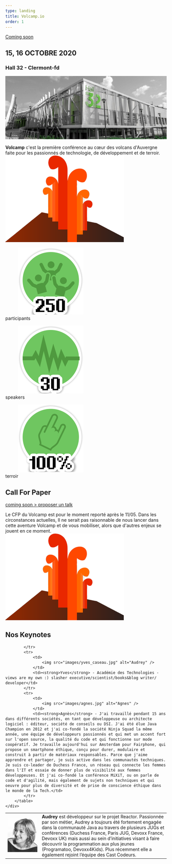 ```yaml
---
type: landing
title: Volcamp.io
order: 1
---
```


<section class="banner">
    <div id="banner">
        <div id="bannerbtn">
            <a href="#" class="btn">Coming soon</a>
        </div>
        <div class="info">
            <span id="days"></span>
            <h2>15, 16 OCTOBRE 2020</h2>
            <h3>Hall 32 - Clermont-fd</h3>
        </div>
    </div>
</section>

<section id="content">
    <img src="images/hall32.jpg" alt="hall 32" class="banner" />
    <div>
        <p>
            <strong>Volcamp</strong> c'est la première conférence au cœur des volcans d'Auvergne faite pour les passionnés de technologie, de développement et de terroir.
            <img src="images/volcan.png" alt="volcan"/>
        </p>
    </div>

</section>

<section id="badges">
    <div>
        <dl>
            <dd><img src="images/participants.png" alt="250 participants" /></dd>
            <dt>participants</dt>
        </dl>
        <dl>
            <dd><img src="images/speakers.png" alt="30 speakers" /></dd>
            <dt>speakers</dt>
        </dl>
        <dl>
            <dd><img src="images/terroir.png" alt="100% terroir" /></dd>
            <dt>terroir</dt>
        </dl>
    </div>
</section>

<!-- CFP -->
<section id="content">
    <div><h2>Call For Paper</h2></div>
</section>
<section id="green-ban">
    <a href="#" class="btn">coming soon > proposer un talk</a>
</section>
<section id="content">
    <div>
        <p>
        Le CFP du Volcamp est pour le moment reporté après le 11/05. Dans les circonstances actuelles, Il ne serait pas raisonnable de nous lancer dans cette aventure Volcamp et de vous mobiliser, alors que d'autres enjeux se jouent en ce moment.
            <img src="images/volcan.png" alt="volcan"/>
        </p>
    </div>

</section>

<!-- Speakers -->
<section id="contentkeynote">
    <div><h2>Nos Keynotes</h2></div>
</section>
<section id="speakers">
    <div>
        <table>
            <tr>
                <td>
                    <img src="images/Audrey_light.jpg" alt="Audrey" />
                </td>
                <td><strong> Audrey</strong> est développeur sur le projet Reactor. Passionnée par son métier, Audrey a toujours été fortement engagée dans la communauté Java au travers de plusieurs JUGs et conférences (Duchess France, Paris JUG, Devoxx France, Devoxx UK) mais aussi au sein d’initiatives visant à faire découvrir la programmation aux plus jeunes (Programatoo, Devoxx4Kids). Plus récemment elle a également rejoint l’équipe des Cast Codeurs.
                </td>

            </tr>
            <tr>
                <td>
                    <img src="images/yves_caseau.jpg" alt="Audrey" />
                </td>
                <td><strong>Yves</strong> - Académie des Technologies - views are my own :) slasher executive/scientist/books&blog writer/ developer</td>
            </tr>
            <tr>
                <td>
                    <img src="images/agnes.jpg" alt="Agnes" />
                </td>
                <td><strong>Agnès</strong> - J'ai travaillé pendant 15 ans dans différents sociétés, en tant que développeuse ou architecte logiciel : éditeur, société de conseils ou DSI. J'ai été élue Java Champion en 2012 et j'ai co-fondé la société Ninja Squad la même année, une équipe de développeurs passionnés et qui met un accent fort sur l'open source, la qualité du code et qui fonctionne sur mode coopératif. Je travaille aujourd'hui sur Amsterdam pour Fairphone, qui propose un smartphone éthique, conçu pour durer, modulaire et construit à partir de matériaux responsables. Parce que j'aime apprendre et partager, je suis active dans les communautés techniques. Je suis co-leader de Duchess France, un réseau qui connecte les femmes dans l'IT et essaie de donner plus de visibilité aux femmes développeuses. Et j'ai co-fondé la conférence MiXiT, ou on parle de code et d'agilité, mais également de sujets non techniques et qui oeuvre pour plus de diversité et de prise de conscience éthique dans le monde de la Tech.</td>
            </tr>
        </table>
    </div>
</section>
